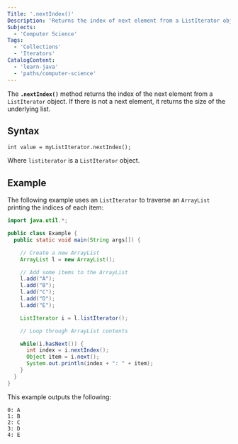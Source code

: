 ```yaml
---
Title: '.nextIndex()'
Description: 'Returns the index of next element from a ListIterator object.'
Subjects:
  - 'Computer Science'
Tags:
  - 'Collections'
  - 'Iterators'
CatalogContent:
  - 'learn-java'
  - 'paths/computer-science'
---
```


The **`.nextIndex()`** method returns the index of the next element from a `ListIterator` object. If there is not a next element, it returns the size of the underlying list.

## Syntax

```pseudo
int value = myListIterator.nextIndex();
```

Where `listiterator` is a `ListIterator` object.

## Example

The following example uses an `ListIterator` to traverse an `ArrayList` printing the indices of each item:

```java
import java.util.*;

public class Example {
  public static void main(String args[]) {

    // Create a new ArrayList
    ArrayList l = new ArrayList();

    // Add some items to the ArrayList
    l.add("A");
    l.add("B");
    l.add("C");
    l.add("D");
    l.add("E");

    ListIterator i = l.listIterator();

    // Loop through ArrayList contents

    while(i.hasNext()) {
      int index = i.nextIndex();
      Object item = i.next();
      System.out.println(index + ": " + item);
    }
  }
}
```

This example outputs the following:

```shell
0: A
1: B
2: C
3: D
4: E
```
